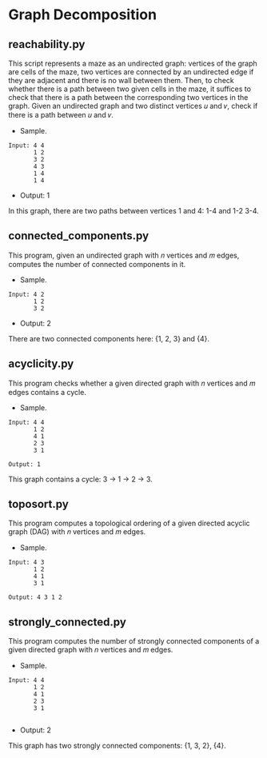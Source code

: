 # Graph Decomposition

## reachability.py

This script represents a maze as an undirected graph: vertices of the graph are cells of the maze, two vertices are connected by an undirected edge if they are adjacent and there is no wall between them. Then, to check whether there is a path between two given cells in the maze, it suffices to check that there is a path between the corresponding two vertices in the graph. Given an undirected graph and two distinct vertices 𝑢 and 𝑣, check if there is a path between 𝑢 and 𝑣.
* Sample.
```
Input: 4 4
       1 2
       3 2
       4 3
       1 4
       1 4

```
* Output: 1

In this graph, there are two paths between vertices 1 and 4: 1-4 and 1-2 3-4.

## connected_components.py

This program, given an undirected graph with 𝑛 vertices and 𝑚 edges, computes the number of connected components in it.
* Sample.
```
Input: 4 2
       1 2
       3 2

```
* Output: 2

There are two connected components here: {1, 2, 3} and {4}.


## acyclicity.py

This program checks whether a given directed graph with 𝑛 vertices and 𝑚 edges contains a cycle.
* Sample.
```
Input: 4 4
       1 2
       4 1
       2 3
       3 1

```
```
Output: 1

```
This graph contains a cycle: 3 → 1 → 2 → 3.


## toposort.py

This program computes a topological ordering of a given directed acyclic graph (DAG) with 𝑛 vertices and 𝑚 edges.
* Sample.
```
Input: 4 3
       1 2
       4 1
       3 1
```
```
Output: 4 3 1 2

```

## strongly_connected.py

This program computes the number of strongly connected components of a given directed graph with 𝑛 vertices and 𝑚 edges.
* Sample.
```
Input: 4 4
       1 2
       4 1
       2 3
       3 1


```
* Output: 2

This graph has two strongly connected components: {1, 3, 2}, {4}.
